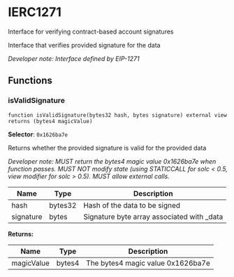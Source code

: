 

# IERC1271


Interface for verifying contract-based account signatures

Interface that verifies provided signature for the data

*Developer note: Interface defined by EIP-1271*


## Functions
### isValidSignature

```solidity
function isValidSignature(bytes32 hash, bytes signature) external view returns (bytes4 magicValue)
```
**Selector**: `0x1626ba7e`

Returns whether the provided signature is valid for the provided data

*Developer note: MUST return the bytes4 magic value 0x1626ba7e when function passes.
MUST NOT modify state (using STATICCALL for solc &lt; 0.5, view modifier for solc &gt; 0.5).
MUST allow external calls.*

| Name | Type | Description |
| ---- | ---- | ----------- |
| hash | bytes32 | Hash of the data to be signed |
| signature | bytes | Signature byte array associated with _data |

**Returns:**

| Name | Type | Description |
| ---- | ---- | ----------- |
| magicValue | bytes4 | The bytes4 magic value 0x1626ba7e |

